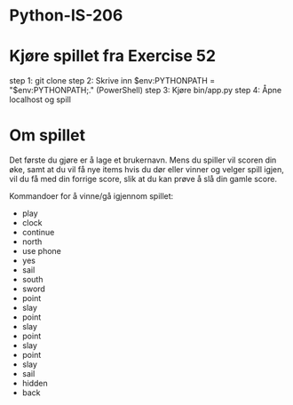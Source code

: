 Python-IS-206
=============
Kjøre spillet fra Exercise 52
=============================
  step 1: git clone
  step 2: Skrive inn $env:PYTHONPATH = "$env:PYTHONPATH;." (PowerShell)
  step 3: Kjøre bin/app.py
  step 4: Åpne localhost og spill

Om spillet
==========
Det første du gjøre er å lage et brukernavn.
Mens du spiller vil scoren din øke, samt at du vil få nye items
hvis du dør eller vinner og velger spill igjen, vil du få med din forrige score,
slik at du kan prøve å slå din gamle score.

Kommandoer for å vinne/gå igjennom spillet:
  - play
  - clock
  - continue
  - north
  - use phone
  - yes
  - sail
  - south
  - sword
  - point
  - slay
  - point
  - slay
  - point
  - slay
  - point
  - slay
  - sail
  - hidden
  - back
